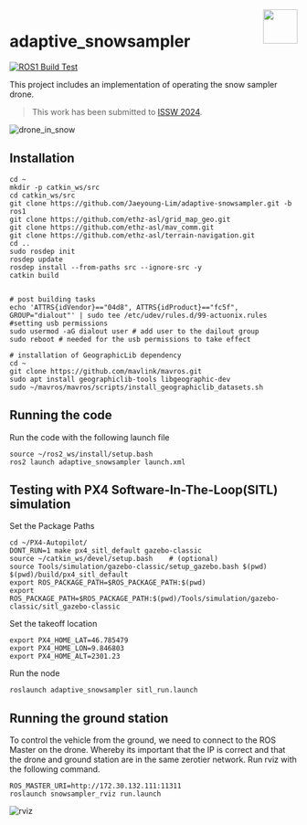 <img align="right" height="60" src="https://user-images.githubusercontent.com/5248102/126074528-004a32b9-7911-486a-9e79-8b78e6e66fdc.png">

# adaptive_snowsampler

[![ROS1 Build Test](https://github.com/Jaeyoung-Lim/adaptive-snowsampler/actions/workflows/build_test.yml/badge.svg)](https://github.com/Jaeyoung-Lim/adaptive-snowsampler/actions/workflows/build_test.yml)

This project includes an implementation of operating the snow sampler drone.

> This work has been submitted to [ISSW 2024](https://www.issw2024.com/).

![drone_in_snow](https://github.com/ethz-asl/adaptive-snowsampler/assets/5248102/acb43300-03ae-4160-b090-5c5f373461be)

## Installation
```
cd ~
mkdir -p catkin_ws/src
cd catkin_ws/src
git clone https://github.com/Jaeyoung-Lim/adaptive-snowsampler.git -b ros1
git clone https://github.com/ethz-asl/grid_map_geo.git
git clone https://github.com/ethz-asl/mav_comm.git
git clone https://github.com/ethz-asl/terrain-navigation.git
cd ..
sudo rosdep init
rosdep update
rosdep install --from-paths src --ignore-src -y
catkin build 


# post building tasks
echo 'ATTRS{idVendor}=="04d8", ATTRS{idProduct}=="fc5f", GROUP="dialout"' | sudo tee /etc/udev/rules.d/99-actuonix.rules #setting usb permissions
sudo usermod -aG dialout user # add user to the dailout group
sudo reboot # needed for the usb permissions to take effect

# installation of GeographicLib dependency
cd ~
git clone https://github.com/mavlink/mavros.git
sudo apt install geographiclib-tools libgeographic-dev
sudo ~/mavros/mavros/scripts/install_geographiclib_datasets.sh 

```

## Running the code
Run the code with the following launch file
```
source ~/ros2_ws/install/setup.bash
ros2 launch adaptive_snowsampler launch.xml
```

## Testing with PX4 Software-In-The-Loop(SITL) simulation

Set the Package Paths
```
cd ~/PX4-Autopilot/
DONT_RUN=1 make px4_sitl_default gazebo-classic
source ~/catkin_ws/devel/setup.bash    # (optional)
source Tools/simulation/gazebo-classic/setup_gazebo.bash $(pwd) $(pwd)/build/px4_sitl_default
export ROS_PACKAGE_PATH=$ROS_PACKAGE_PATH:$(pwd)
export ROS_PACKAGE_PATH=$ROS_PACKAGE_PATH:$(pwd)/Tools/simulation/gazebo-classic/sitl_gazebo-classic
```
Set the takeoff location
```
export PX4_HOME_LAT=46.785479
export PX4_HOME_LON=9.846803
export PX4_HOME_ALT=2301.23

```

Run the node
```
roslaunch adaptive_snowsampler sitl_run.launch

```

## Running the ground station

To control the vehicle from the ground, we need to connect to the ROS Master on the drone.
Whereby its important that the IP is correct and that the drone and ground station are in the same zerotier network.
Run rviz with the following command.
```
ROS_MASTER_URI=http://172.30.132.111:11311
roslaunch snowsampler_rviz run.launch
```

![rviz](https://github.com/Jaeyoung-Lim/adaptive-snowsampler/assets/5248102/117a296d-01ad-4209-bec7-fb14267628e0)
